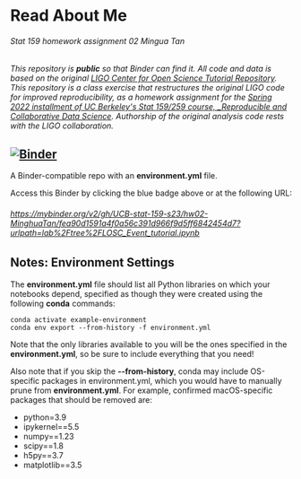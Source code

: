 # Read About Me

###### Stat 159 homework assignment 02 Mingua Tan


_This repository is **public** so that Binder can find it. All code and data is based on the original [LIGO Center for Open Science Tutorial Repository](https://github.com/losc-tutorial/LOSC_Event_tutorial). This repository is a class exercise that restructures the original LIGO code for improved reproducibility, as a homework assignment for the [Spring 2022 installment of UC Berkeley's Stat 159/259 course, _Reproducible and Collaborative Data Science](https://ucb-stat-159-s22.github.io). Authorship of the original analysis code rests with the LIGO collaboration._


## [![Binder](https://mybinder.org/badge_logo.svg)](https://mybinder.org/v2/gh/UCB-stat-159-s23/hw02-MinghuaTan/HEAD?labpath=LOSC_Event_tutorial.ipynb)


A Binder-compatible repo with an **environment.yml** file.

Access this Binder by clicking the blue badge above or at the following URL:

###### https://mybinder.org/v2/gh/UCB-stat-159-s23/hw02-MinghuaTan/fea90d1591a4f0a56c391d966f9d5ff6842454d7?urlpath=lab%2Ftree%2FLOSC_Event_tutorial.ipynb


## Notes: Environment Settings

The **environment.yml** file should list all Python libraries on which your notebooks depend, specified as though they were created using the following **conda** commands:

    conda activate example-environment
    conda env export --from-history -f environment.yml

Note that the only libraries available to you will be the ones specified in the **environment.yml**, so be sure to include everything that you need!

Also note that if you skip the **--from-history**, conda may include OS-specific packages in environment.yml, which you would have to manually prune from **environment.yml**. For example, confirmed macOS-specific packages that should be removed are:

  - python=3.9
  - ipykernel==5.5
  - numpy==1.23
  - scipy==1.8
  - h5py==3.7
  - matplotlib==3.5
  
